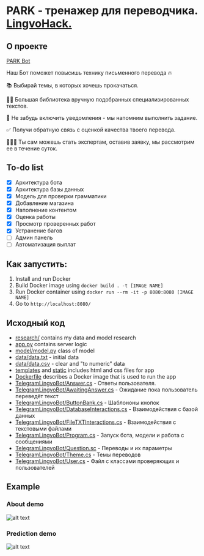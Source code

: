 # PARK - тренажер для переводчика. [LingvoHack.](https://kpfu.ru/zrk/spikery-hakatona-lingvohack-411306.html)

## О проекте

[PARK Bot](https://t.me/LingvoHackBot)

Наш Бот поможет повысишь технику письменного перевода 🔥

📚 Выбирай темы, в которых хочешь прокачаться.

✍🏻 Большая библиотека вручную подобранных специализированных текстов.

🔔 Не забудь включить уведомления - мы напомним выполнить задание.

✅ Получи обратную связь с оценкой качества твоего перевода.

👨🏻‍🎓 Ты сам можешь стать экспертам, оставив заявку, мы рассмотрим ее в течение суток.




## To-do list

- [x] Архитектура бота
- [x] Архитектура базы данных 
- [x] Модель для проверки грамматики
- [x] Добавление магазина
- [x] Наполнение контентом
- [x] Оценка работы
- [x] Просмотр проверенных работ 
- [x] Устранение багов
- [ ] Админ панель 
- [ ] Автоматизация выплат

## Как запустить:
1. Install and run Docker
2. Build Docker image using `docker build . -t [IMAGE NAME]`
3. Run Docker container using `docker run --rm -it -p 8080:8080 [IMAGE NAME]`
4. Go to `http://localhost:8080/`

## Исходный код
* [research/](research/) contains my data and model research
* [app.py](app.py) contains server logic
* [model/model.py](model/model.py) class of model
* [data/data.txt](data/data.txt) - initial data
* [data/data.csv](data/data.csv) - clear and "to numeric" data
* [templates](templates/) and [static](static/) includes html and css files for app
* [Dockerfile](Dockerfile) describes a Docker image that is used to run the app
* [TelegramLingvoBot/Answer.cs](Answer.cs) - Ответы пользователя.
* [TelegramLingvoBot/AwaitingAnswer.cs](AwaitingAnswer.cs) - Ожидание пока пользователь переведёт текст 
* [TelegramLingvoBot/ButtonBank.cs](ButtonBank.cs) - Шаблононы кнопок
* [TelegramLingvoBot/DatabaseInteractions.cs](DatabaseInteractions.cs) - Взаимодействия с базой данных
* [TelegramLingvoBot/FileTXTInteractions.cs](FileTXTInteractions.cs) - Взаимодействия с текстовыми файлами
* [TelegramLingvoBot/Program.cs](Program.cs) - Запуск бота, модели и работа с сообщениями
* [TelegramLingvoBot/Question.sc](Question.sc) - Переводы и их параметры
* [TelegramLingvoBot/Theme.cs](Theme.cs) - Темы переводов
* [TelegramLingvoBot/User.cs](User.cs) - Файл с классами проверяющих и пользователей

## Example
### About demo
![alt text](readme_data/about.gif)


### Prediction demo
![alt text](readme_data/prediction.gif)
